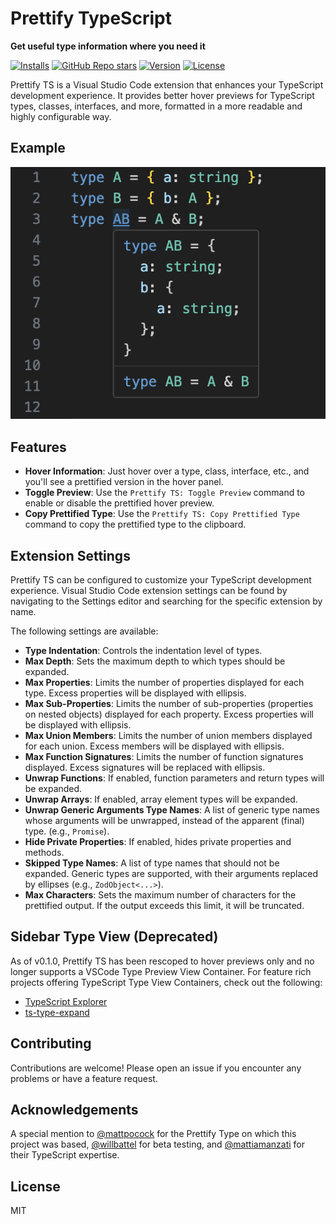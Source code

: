 # Prettify TypeScript

**Get useful type information where you need it**

[![Installs](https://img.shields.io/vscode-marketplace/i/MylesMurphy.prettify-ts)](https://marketplace.visualstudio.com/items?itemName=MylesMurphy.prettify-ts)
[![GitHub Repo stars](https://img.shields.io/github/stars/mylesmmurphy/prettify-ts?style=social)](https://github.com/mylesmmurphy/prettify-ts)
[![Version](https://img.shields.io/vscode-marketplace/v/MylesMurphy.prettify-ts)](https://marketplace.visualstudio.com/items?itemName=MylesMurphy.prettify-ts)
[![License](https://img.shields.io/github/license/mylesmmurphy/prettify-ts)](https://github.com/mylesmmurphy/prettify-ts/blob/main/LICENSE)

Prettify TS is a Visual Studio Code extension that enhances your TypeScript development experience. It provides better hover previews for TypeScript types, classes, interfaces, and more, formatted in a more readable and highly configurable way.

## Example
![Example Photo](./assets/example.png)

## Features

- **Hover Information**: Just hover over a type, class, interface, etc., and you'll see a prettified version in the hover panel.
- **Toggle Preview**: Use the `Prettify TS: Toggle Preview` command to enable or disable the prettified hover preview.
- **Copy Prettified Type**: Use the `Prettify TS: Copy Prettified Type` command to copy the prettified type to the clipboard.

## Extension Settings

Prettify TS can be configured to customize your TypeScript development experience. Visual Studio Code extension settings can be found by navigating to the Settings editor and searching for the specific extension by name.

The following settings are available:

- **Type Indentation**: Controls the indentation level of types.
- **Max Depth**: Sets the maximum depth to which types should be expanded.
- **Max Properties**: Limits the number of properties displayed for each type. Excess properties will be displayed with ellipsis.
- **Max Sub-Properties**: Limits the number of sub-properties (properties on nested objects) displayed for each property. Excess properties will be displayed with ellipsis.
- **Max Union Members**: Limits the number of union members displayed for each union. Excess members will be displayed with ellipsis.
- **Max Function Signatures**: Limits the number of function signatures displayed. Excess signatures will be replaced with ellipsis.
- **Unwrap Functions**: If enabled, function parameters and return types will be expanded.
- **Unwrap Arrays**: If enabled, array element types will be expanded.
- **Unwrap Generic Arguments Type Names**: A list of generic type names whose arguments will be unwrapped, instead of the apparent (final) type. (e.g., `Promise`).
- **Hide Private Properties**: If enabled, hides private properties and methods.
- **Skipped Type Names**: A list of type names that should not be expanded. Generic types are supported, with their arguments replaced by ellipses (e.g., `ZodObject<...>`).
- **Max Characters**: Sets the maximum number of characters for the prettified output. If the output exceeds this limit, it will be truncated.

## Sidebar Type View (Deprecated)

As of v0.1.0, Prettify TS has been rescoped to hover previews only and no longer supports a VSCode Type Preview View Container. For feature rich projects offering TypeScript Type View Containers, check out the following:

- [TypeScript Explorer](https://marketplace.visualstudio.com/items?itemName=mxsdev.typescript-explorer)
- [ts-type-expand](https://marketplace.visualstudio.com/items?itemName=kimuson.ts-type-expand)

## Contributing

Contributions are welcome! Please open an issue if you encounter any problems or have a feature request.

## Acknowledgements

A special mention to [@mattpocock](https://github.com/mattpocock) for the Prettify Type on which this project was based, [@willbattel](https://github.com/willbattel) for beta testing, and [@mattiamanzati](https://github.com/mattiamanzati) for their TypeScript expertise.

## License

MIT
